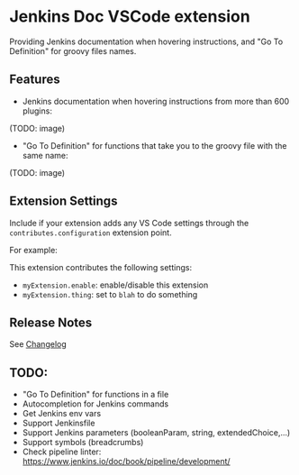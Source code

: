 # Jenkins Doc VSCode extension

Providing Jenkins documentation when hovering instructions, and "Go To Definition" for groovy files names.

## Features

- Jenkins documentation when hovering instructions from more than 600 plugins:

(TODO: image)
 
- "Go To Definition" for functions that take you to the groovy file with the same name:

(TODO: image)

## Extension Settings

Include if your extension adds any VS Code settings through the `contributes.configuration` extension point.

For example:

This extension contributes the following settings:

* `myExtension.enable`: enable/disable this extension
* `myExtension.thing`: set to `blah` to do something


## Release Notes

See [Changelog](./CHANGELOG.md)


## TODO:
* "Go To Definition" for functions in a file
* Autocompletion for Jenkins commands
* Get Jenkins env vars
* Support Jenkinsfile
* Support Jenkins parameters (booleanParam, string, extendedChoice,...)
* Support symbols (breadcrumbs)
* Check pipeline linter: https://www.jenkins.io/doc/book/pipeline/development/